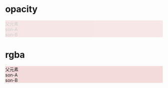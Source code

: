 <h1>opacity</h1>
<style>
  .opacity.father {
    background-color: rgb(220, 141, 141);
    opacity: 0.2;
  }

.opacity .son-A {
opacity: 1;
}
</style>

<div class="opacity father">
  父元素
  <div>
    <div class="son-A">son-A</div>
  </div>
  <div>
    <div class="son-B">son-B</div>
  </div>
</div>

<h1>rgba</h1>

<style>
  .rgba.father {
    background-color: rgba(220, 141, 141, 0.3);
  }

  .rgba .son-A {
    opacity: 1;
  }
</style>

<div class="rgba father">
  父元素
  <div>
    <div class="son-A">son-A</div>
  </div>
  <div>
    <div class="son-B">son-B</div>
  </div>
</div>
